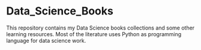 # Data_Science_Books
This repository contains my Data Science books collections and some other learning resources. Most of the literature uses Python as programming language for data science work. 
